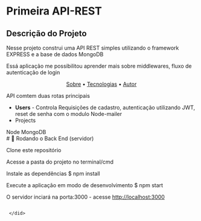 # Primeira API-REST
## Descrição do Projeto
<p>Nesse projeto construi uma API REST simples utilizando o framework EXPRESS e a base de dados MongoDB</p>
<p>Essá aplicação me possibilitou aprender mais sobre middlewares, fluxo de autenticação de login</p>

<p align="center">
 <a href="#objetivo">Sobre</a> •
 <a href="#tecnologias">Tecnologias</a> • 
 <a href="#Testando">Autor</a>
</p>


<div id="sobre">
  <p>
   API comtem duas rotas principais
  <ul>
    <li><strong>Users</strong> - Controla Requisições de cadastro, autenticação utilizando JWT, reset de senha com o modulo Node-mailer</li>
    <li>Projects</li>
  </ul>
 </p>
 
 </did> 
 
 <div id="tecnologias">
  Node
  MongoDB
  
 </did>
 <div id="Testando">
# 🎲 Rodando o Back End (servidor)

Clone este repositório
 
Acesse a pasta do projeto no terminal/cmd
 
Instale as dependências
$ npm install

Execute a aplicação em modo de desenvolvimento
$ npm start

O servidor inciará na porta:3000 - acesse <http://localhost:3000>
```
 
 </did> 
